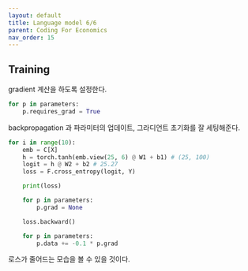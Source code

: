 ```yaml
---
layout: default
title: Language model 6/6
parent: Coding For Economics
nav_order: 15
---
```


## Training

gradient 계산을 하도록 설정한다.

```python
for p in parameters:
    p.requires_grad = True
```

backpropagation 과 파라미터의 업데이트, 그라디언트 초기화를 잘 세팅해준다.

```python
for i in range(10):
    emb = C[X]
    h = torch.tanh(emb.view(25, 6) @ W1 + b1) # (25, 100)
    logit = h @ W2 + b2 # 25.27
    loss = F.cross_entropy(logit, Y)

    print(loss)

    for p in parameters:
        p.grad = None

    loss.backward()

    for p in parameters:
        p.data += -0.1 * p.grad
```

로스가 줄어드는 모습을 볼 수 있을 것이다.

